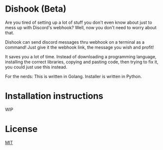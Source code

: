 # Dishook (Beta)
Are you tired of setting up a lot of stuff you don't even know about just to mess up with Discord's webhook? 
Well, now you don't need to worry about that.

Dishook can send discord messages thru webhook on a terminal as a command! Just give it the webhook link, 
the message you wish and profit!

It saves you a lot of time. Instead of downloading a programming language, installing the correct libraries, 
copying and pasting code, then trying to fix it, you could just use this instead.

For the nerds: This is written in Golang. Installer is written in Python.

# Installation instructions

WIP

# License
[MIT](https://raw.githubusercontent.com/juanpisuribe13/Dishook/main/LICENSE)
